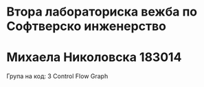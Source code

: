 # Втора лабораториска вежба по Софтверско инженерство
# Михаела Николовска 183014
 Група на код: 3
Control Flow Graph

